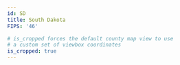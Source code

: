 ```yaml
---
id: SD
title: South Dakota
FIPS: '46'

# is_cropped forces the default county map view to use
# a custom set of viewbox coordinates
is_cropped: true
---
```

